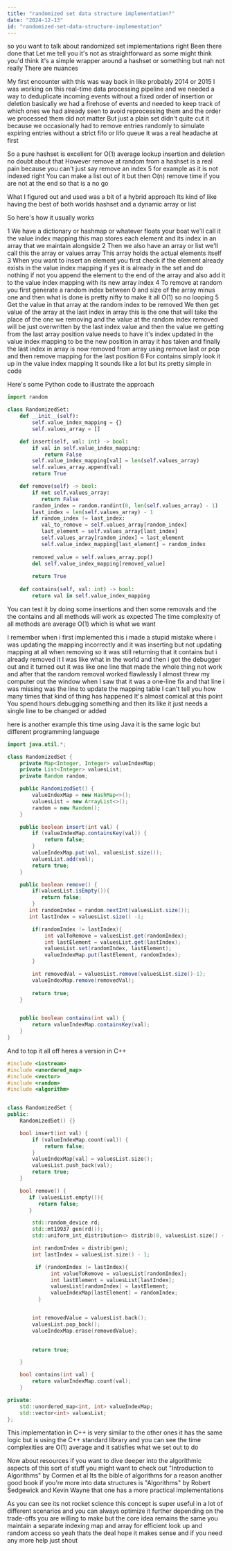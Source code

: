 ```yaml
---
title: "randomized set data structure implementation?"
date: "2024-12-13"
id: "randomized-set-data-structure-implementation"
---
```


 so you want to talk about randomized set implementations right Been there done that Let me tell you it's not as straightforward as some might think you'd think it's a simple wrapper around a hashset or something but nah not really There are nuances

My first encounter with this was way back in like probably 2014 or 2015 I was working on this real-time data processing pipeline and we needed a way to deduplicate incoming events without a fixed order of insertion or deletion basically we had a firehose of events and needed to keep track of which ones we had already seen to avoid reprocessing them and the order we processed them did not matter But just a plain set didn't quite cut it because we occasionally had to remove entries randomly to simulate expiring entries without a strict fifo or lifo queue It was a real headache at first

So a pure hashset is excellent for O(1) average lookup insertion and deletion no doubt about that However remove at random from a hashset is a real pain because you can't just say remove an index 5 for example as it is not indexed right You can make a list out of it but then O(n) remove time if you are not at the end so that is a no go

What I figured out and used was a bit of a hybrid approach Its kind of like having the best of both worlds hashset and a dynamic array or list

So here's how it usually works

1 We have a dictionary or hashmap or whatever floats your boat we'll call it the value index mapping this map stores each element and its index in an array that we maintain alongside
2 Then we also have an array or list we'll call this the array or values array This array holds the actual elements itself
3 When you want to insert an element you first check if the element already exists in the value index mapping if yes it is already in the set and do nothing if not you append the element to the end of the array and also add it to the value index mapping with its new array index
4 To remove at random you first generate a random index between 0 and size of the array minus one and then what is done is pretty nifty to make it all O(1) so no looping
5 Get the value in that array at the random index to be removed We then get value of the array at the last index in array this is the one that will take the place of the one we removing and the value at the random index removed will be just overwritten by the last index value and then the value we getting from the last array position value needs to have it's index updated in the value index mapping to be the new position in array it has taken and finally the last index in array is now removed from array using remove last or pop and then remove mapping for the last position
6 For contains simply look it up in the value index mapping
It sounds like a lot but its pretty simple in code

Here's some Python code to illustrate the approach

```python
import random

class RandomizedSet:
    def __init__(self):
        self.value_index_mapping = {}
        self.values_array = []

    def insert(self, val: int) -> bool:
        if val in self.value_index_mapping:
            return False
        self.value_index_mapping[val] = len(self.values_array)
        self.values_array.append(val)
        return True

    def remove(self) -> bool:
        if not self.values_array:
           return False
        random_index = random.randint(0, len(self.values_array) - 1)
        last_index = len(self.values_array) - 1
        if random_index != last_index:
           val_to_remove = self.values_array[random_index]
           last_element = self.values_array[last_index]
           self.values_array[random_index] = last_element
           self.value_index_mapping[last_element] = random_index
        
        removed_value = self.values_array.pop()
        del self.value_index_mapping[removed_value]
        
        return True
    
    def contains(self, val: int) -> bool:
        return val in self.value_index_mapping
```
You can test it by doing some insertions and then some removals and the the contains and all methods will work as expected The time complexity of all methods are average O(1) which is what we want

I remember when i first implemented this i made a stupid mistake where i was updating the mapping incorrectly and it was inserting but not updating mapping at all when removing so it was still returning that it contains but i already removed it I was like what in the world and then i got the debugger out and it turned out it was like one line that made the whole thing not work and after that the random removal worked flawlessly I almost threw my computer out the window when I saw that it was a one-line fix and that line i was missing was the line to update the mapping table I can't tell you how many times that kind of thing has happened It's almost comical at this point You spend hours debugging something and then its like it just needs a single line to be changed or added

here is another example this time using Java it is the same logic but different programming language

```java
import java.util.*;

class RandomizedSet {
    private Map<Integer, Integer> valueIndexMap;
    private List<Integer> valuesList;
    private Random random;

    public RandomizedSet() {
        valueIndexMap = new HashMap<>();
        valuesList = new ArrayList<>();
        random = new Random();
    }

    public boolean insert(int val) {
        if (valueIndexMap.containsKey(val)) {
            return false;
        }
        valueIndexMap.put(val, valuesList.size());
        valuesList.add(val);
        return true;
    }

    public boolean remove() {
        if(valuesList.isEmpty()){
           return false;
        }
       int randomIndex = random.nextInt(valuesList.size());
       int lastIndex = valuesList.size() -1;

        if(randomIndex != lastIndex){
            int valToRemove = valuesList.get(randomIndex);
            int lastElement = valuesList.get(lastIndex);
            valuesList.set(randomIndex, lastElement);
            valueIndexMap.put(lastElement, randomIndex);
        }

        int removedVal = valuesList.remove(valuesList.size()-1);
        valueIndexMap.remove(removedVal);
       
        return true;
    }


    public boolean contains(int val) {
        return valueIndexMap.containsKey(val);
    }
}
```
And to top it all off heres a version in C++

```cpp
#include <iostream>
#include <unordered_map>
#include <vector>
#include <random>
#include <algorithm>


class RandomizedSet {
public:
    RandomizedSet() {}

    bool insert(int val) {
        if (valueIndexMap.count(val)) {
            return false;
        }
        valueIndexMap[val] = valuesList.size();
        valuesList.push_back(val);
        return true;
    }

    bool remove() {
       if (valuesList.empty()){
          return false;
       }

        std::random_device rd;
        std::mt19937 gen(rd());
        std::uniform_int_distribution<> distrib(0, valuesList.size() - 1);

        int randomIndex = distrib(gen);
        int lastIndex = valuesList.size() - 1;

         if (randomIndex != lastIndex){
              int valueToRemove = valuesList[randomIndex];
              int lastElement = valuesList[lastIndex];
              valuesList[randomIndex] = lastElement;
              valueIndexMap[lastElement] = randomIndex;
          }


        int removedValue = valuesList.back();
        valuesList.pop_back();
        valueIndexMap.erase(removedValue);
       

        return true;

    }

    bool contains(int val) {
        return valueIndexMap.count(val);
    }

private:
    std::unordered_map<int, int> valueIndexMap;
    std::vector<int> valuesList;
};

```

This implementation in C++ is very similar to the other ones it has the same logic but is using the C++ standard library and you can see the time complexities are O(1) average and it satisfies what we set out to do

Now about resources if you want to dive deeper into the algorithmic aspects of this sort of stuff you might want to check out "Introduction to Algorithms" by Cormen et al Its the bible of algorithms for a reason another good book if you're more into data structures is "Algorithms" by Robert Sedgewick and Kevin Wayne that one has a more practical implementations

As you can see its not rocket science this concept is super useful in a lot of different scenarios and you can always optimize it further depending on the trade-offs you are willing to make but the core idea remains the same you maintain a separate indexing map and array for efficient look up and random access so yeah thats the deal hope it makes sense and if you need any more help just shout
